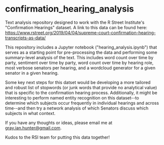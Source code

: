 # confirmation_hearing_analysis
Text analysis repository designed to work with the R Street Institute's "Confirmation Hearings" dataset. A link to this data can be found here: https://www.rstreet.org/2019/04/04/supreme-court-confirmation-hearing-transcripts-as-data/

This repository includes a Jupyter notebook ("hearing_analysis.ipynb") that serves as a starting point for pre-processing the data and performing some summary-level analysis of the text. This includes word count over time by party, sentiment over time by party, word count over time by hearing role, most verbose senators per hearing, and a wordcloud generator for a given senator in a given hearing.

Some key next steps for this datset would be developing a more tailored and robust list of stopwords (or junk words that provide no analytical value) that is specific to the confirmation hearing process. Additionally, it might be interesting to perform named entity recognition on this dataset--to determine which subjects occur frequently in individual hearings and across time--and then try a network analysis of which Senators discuss which subjects in what context.

If you have any thoughts or ideas, please email me at gray.ian.hunter@gmail.com.

Kudos to the RSI team for putting this data together!
